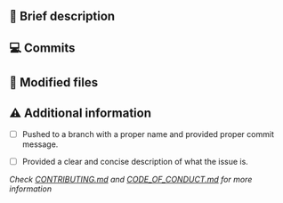 ## :memo:  Brief description

<!-- Write you description here -->

<!-- Diff summary - START -->
<!-- Diff summary - END -->


## :computer:  Commits
<!-- Diff commits - START -->
<!-- Diff commits - END -->


## :file_folder:  Modified files
<!-- Diff files - START -->
<!-- Diff files - END -->


## :warning: Additional information
* [ ] Pushed to a branch with a proper name and provided proper commit message.
* [ ] Provided a clear and concise description of what the issue is.


*Check [CONTRIBUTING.md][contributing] and [CODE_OF_CONDUCT.md][code] for more information*

[contributing]: https://github.com/wesleyosantos91/algafood-api/blob/main/.github/ISSUE_TEMPLATE/CODE_OF_CONDUCT.md
[code]: https://github.com/wesleyosantos91/algafood-api/blob/main/.github/ISSUE_TEMPLATE/CODE_OF_CONDUCT.md
